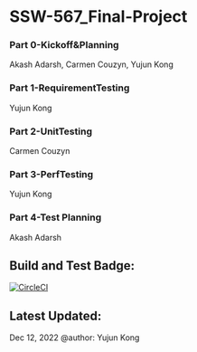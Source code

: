 # SSW-567_Final-Project
### Part 0-Kickoff&Planning
Akash Adarsh, Carmen Couzyn, Yujun Kong
### Part 1-RequirementTesting
Yujun Kong
### Part 2-UnitTesting
Carmen Couzyn
### Part 3-PerfTesting
Yujun Kong
### Part 4-Test Planning
Akash Adarsh
## Build and Test Badge:
[![CircleCI](https://dl.circleci.com/status-badge/img/gh/fluencyk/Stevens/tree/main.svg?style=svg)](https://dl.circleci.com/status-badge/redirect/gh/fluencyk/Stevens/tree/main)
## Latest Updated:
Dec 12, 2022 @author: Yujun Kong
